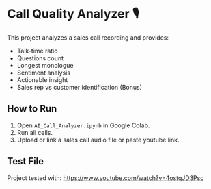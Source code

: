 # Call Quality Analyzer 🎙️
This project analyzes a sales call recording and provides:
- Talk-time ratio
- Questions count
- Longest monologue
- Sentiment analysis
- Actionable insight
- Sales rep vs customer identification (Bonus)

## How to Run
1. Open `AI_Call_Analyzer.ipynb` in Google Colab.
2. Run all cells.
3. Upload or link a sales call audio file or paste youtube link.

## Test File
Project tested with: https://www.youtube.com/watch?v=4ostqJD3Psc
